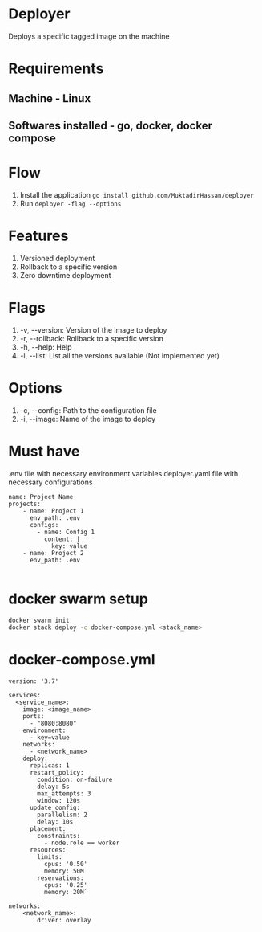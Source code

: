 # Deployer
Deploys a specific tagged image on the machine

# Requirements
## Machine - Linux
## Softwares installed - go, docker, docker compose

# Flow

1. Install the application `go install github.com/MuktadirHassan/deployer`
2. Run `deployer -flag --options`

# Features

1. Versioned deployment 
2. Rollback to a specific version
3. Zero downtime deployment


# Flags
1. -v, --version: Version of the image to deploy
2. -r, --rollback: Rollback to a specific version
3. -h, --help: Help
4. -l, --list: List all the versions available (Not implemented yet)

# Options
1. -c, --config: Path to the configuration file
2. -i, --image: Name of the image to deploy

# Must have
.env file with necessary environment variables
deployer.yaml file with necessary configurations


```yaml: deployer.yaml # Path: deployer.yaml
name: Project Name
projects:
    - name: Project 1
      env_path: .env
      configs:
        - name: Config 1
          content: |
            key: value
    - name: Project 2
      env_path: .env


```

# docker swarm setup
```bash
docker swarm init
docker stack deploy -c docker-compose.yml <stack_name>
```

# docker-compose.yml
```yaml: docker-compose.yml
version: '3.7'

services:
  <service_name>:
    image: <image_name>
    ports:
      - "8080:8080"
    environment:
      - key=value
    networks:
      - <network_name>
    deploy:
      replicas: 1
      restart_policy:
        condition: on-failure
        delay: 5s
        max_attempts: 3
        window: 120s
      update_config:
        parallelism: 2
        delay: 10s
      placement:
        constraints:
          - node.role == worker
      resources:
        limits:
          cpus: '0.50'
          memory: 50M
        reservations:
          cpus: '0.25'
          memory: 20M`

networks:
    <network_name>:
        driver: overlay
    
```
